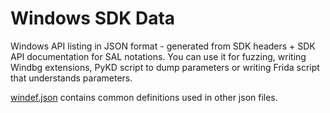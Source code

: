 # Windows SDK Data

Windows API listing in JSON format - generated from SDK headers + SDK API documentation for SAL notations. You can use it for fuzzing, writing Windbg extensions, PyKD script to dump parameters or writing Frida script that understands parameters.

[windef.json](data/windef.json) contains common definitions used in other json files.


